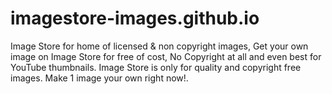 # imagestore-images.github.io
 Image Store for home of licensed & non copyright images, Get your own image on Image Store for free of cost, No Copyright at all and even best for YouTube thumbnails. Image Store is only for quality and copyright free images. Make 1 image your own right now!. 

